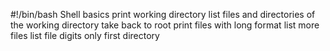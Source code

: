 #!/bin/bash
Shell basics
print working directory
list files and directories of the working directory
take back to root
print files with long format
list more files
list file digits only
first directory
